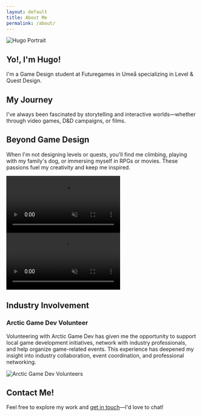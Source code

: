 ```yaml
---
layout: default
title: About Me
permalink: /about/
---
```


<!-- HERO CARD: Introduction -->
<section class="about-hero-card fade-in">
  <div class="card">
    <div class="card-media">
      <img src="{{ '/assets/images/hugo-portrait.jpg' | relative_url }}" alt="Hugo Portrait">
    </div>
    <div class="card-content">
      <h1>Yo!, I'm Hugo!</h1>
      <p>
        I'm a Game Design student at Futuregames in Umeå specializing in Level &amp; Quest Design.
      </p>
    </div>
  </div>
</section>

<!-- MY JOURNEY CARD -->
<section class="about-journey-card fade-in">
  <div class="card">
    <h2>My Journey</h2>
    <p>
      I've always been fascinated by storytelling and interactive worlds—whether through video games, D&D campaigns, or films.
    </p>
  </div>
</section>

<!-- PERSONAL INTERESTS CARD -->
<section class="about-interests-card fade-in">
  <div class="card">
    <h2>Beyond Game Design</h2>
    <p>
      When I'm not designing levels or quests, you'll find me climbing, playing with my family's dog, or immersing myself in RPGs or movies. These passions fuel my creativity and keep me inspired.
    </p>
    <div class="about-interests-media">
      <video autoplay loop muted playsinline class="about-dog">
        <source src="{{ '/assets/images/dog-playing.webm' | relative_url }}" type="video/webm">
        Your browser does not support the video.
      </video>
      <video autoplay loop muted playsinline class="about-climbing">
        <source src="{{ '/assets/images/climbing.webm' | relative_url }}" type="video/webm">
        Your browser does not support the video.
      </video>
    </div>
  </div>
</section>

<!-- INDUSTRY INVOLVEMENT CARD -->
<section class="about-industry-card fade-in">
  <div class="card">
    <h2>Industry Involvement</h2>
    <h3>Arctic Game Dev Volunteer</h3>
    <p>
      Volunteering with Arctic Game Dev has given me the opportunity to support local game development initiatives, network with industry professionals, and help organize game-related events. This experience has deepened my insight into industry collaboration, event coordination, and professional networking.
    </p>
    <img src="{{ '/assets/images/arctic-volunteers.jpg' | relative_url }}" alt="Arctic Game Dev Volunteers" class="about-volunteers">
  </div>
</section>

<!-- CONTACT CARD -->
<section class="about-contact-card fade-in">
  <div class="card">
    <h2>Contact Me!</h2>
    <p>
      Feel free to explore my work and <a href="{{ '/contact/' | relative_url }}">get in touch</a>—I'd love to chat!
    </p>
  </div>
</section>

